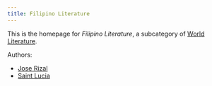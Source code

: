 ```yaml
---
title: Filipino Literature
---
```


This is the homepage for *Filipino Literature*, a subcategory of [World Literature](../world/index.html).

Authors:

- [Jose Rizal](rizal/index.html)
- [Saint Lucia](lucia/index.html)
